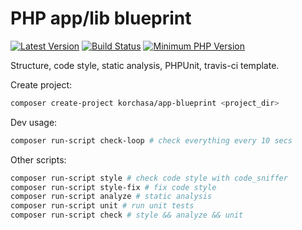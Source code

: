 # PHP app/lib blueprint

[![Latest Version](https://img.shields.io/packagist/v/korchasa/app-blueprint.svg?style=flat-square)](https://packagist.org/packages/korchasa/app-blueprint)
[![Build Status](https://travis-ci.org/korchasa/app-blueprint.svg?style=flat-square)](https://travis-ci.org/korchasa/app-blueprint)
[![Minimum PHP Version](https://img.shields.io/badge/php-%3E%3D%207.0-8892BF.svg?style=flat-square)](https://php.net/)

Structure, code style, static analysis, PHPUnit, travis-ci template.

Create project:
```bash
composer create-project korchasa/app-blueprint <project_dir>
```

Dev usage:
```bash
composer run-script check-loop # check everything every 10 secs
```

Other scripts:
```bash
composer run-script style # check code style with code_sniffer
composer run-script style-fix # fix code style
composer run-script analyze # static analysis
composer run-script unit # run unit tests
composer run-script check # style && analyze && unit
``` 
